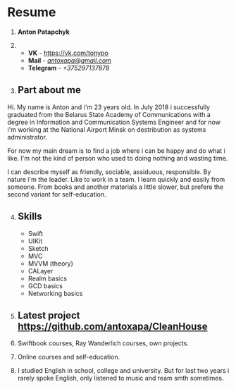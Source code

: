 # Resume

1. **Anton Patapchyk**
2. * **VK**  - https://vk.com/tonypo
    * **Mail** - *antoxapa@gmail.com*
    * **Telegram** - *+375297137878*

3. ## Part about me

Hi. My name is Anton and i'm 23 years old. In July 2018 i successfully graduated from the Belarus State Academy of Communications with a degree in Information and Communication Systems Engineer and for now i'm working at the National Airport Minsk on destribution as systems administrator.

For now my main dream is to find a job where i can be happy and do what i like. I'm not the kind of person who used to doing nothing and wasting time. 

I can describe myself as friendly, sociable, assiduous, responsible. By nature i'm the leader. Like to work in a team. I learn quickly and easily from someone. From books and another materials a little slower, but prefere the second variant for self-education.

4. ## Skills
    * Swift
    * UIKit
    * Sketch
    * MVC
    * MVVM (theory)
    * CALayer
    * Realm basics
    * GCD basics
    * Networking basics

5. ## Latest project https://github.com/antoxapa/CleanHouse 

6.  Swiftbook courses, Ray Wanderlich courses, own projects.

7.  Online courses and self-education.

8. I studied English in school, college and university. But for last two years i rarely spoke English, only listened to music and ream smth sometimes.
